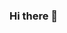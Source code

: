 ### Hi there 👋

<!--
**EduTheWolf/EduTheWolf** is a ✨ _special_ ✨ repository because its `README.md` (this file) appears on your GitHub profile.

Here are some ideas to get you started:

- 🔭 I’m currently working on ...estudante
- 🌱 I’m currently learning ...script
- 👯 I’m looking to collaborate on ...com a aula
- 🤔 I’m looking for help with ...professor
- 💬 Ask me about ...nada
- 📫 How to reach me: ...sim
- 😄 Pronouns: ele/dele
- ⚡ Fun fact: ...gosto de desenhar
-->
